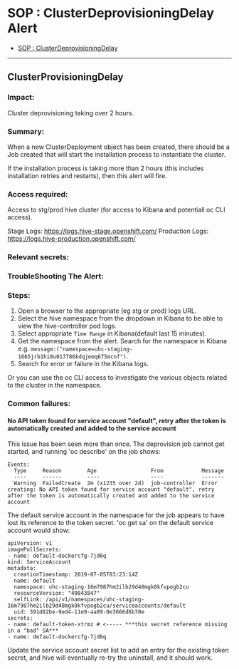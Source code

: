 # SOP : ClusterDeprovisioningDelay Alert

<!-- TOC depthTo:2 -->

- [SOP : ClusterDeprovisioningDelay](#clusterdeprovisioningdelay)

<!-- /TOC -->

---

## ClusterProvisioningDelay

### Impact:
Cluster deprovisioning taking over 2 hours.

### Summary:
When a new ClusterDeployment object has been created, there should be a Job created that will start the installation process to instantiate the cluster.

If the installation process is taking more than 2 hours (this includes installation retries and restarts), then this alert will fire.

### Access required:
Access to stg/prod hive cluster (for access to Kibana and potentiall oc CLI access).

Stage Logs: 		https://logs.hive-stage.openshift.com/
Production Logs: 	https://logs.hive-production.openshift.com/

### Relevant secrets:

### TroubleShooting The Alert:
### Steps:
1. Open a browser to the appropriate (eg stg or prod) logs URL.
2. Select the hive namespace from the dropdown in Kibana to be able to view the hive-controller pod logs.
3. Select appropriate `Time Range` in Kibana(default last 15 minutes).
3. Get the namespace from the alert. Search for the namespace in Kibana e.g. `message:("namespace=uhc-staging-1665jrb1hi0u017786kdqjemq675mcnf")`.
4. Search for error or failure in the Kibana logs.

Or you can use the oc CLI access to investigate the various objects related to the cluster in the namespace.

### Common failures:
#### No API token found for service account "default", retry after the token is automatically created and added to the service account 
This issue has been seen more than once. The deprovision job cannot get started, and running 'oc describe' on the job shows:

```
Events:
  Type     Reason        Age                 From            Message
  ----     ------        ----                ----            -------
  Warning  FailedCreate  2m (x1235 over 2d)  job-controller  Error creating: No API token found for service account "default", retry after the token is automatically created and added to the service account
```

The default service account in the namespace for the job appears to have lost its reference to the token secret. 'oc get sa' on the default service account would show:

```
apiVersion: v1
imagePullSecrets:
- name: default-dockercfg-7jd6q
kind: ServiceAccount
metadata:
  creationTimestamp: 2019-07-05T03:23:14Z
  name: default
  namespace: uhc-staging-16m7987hm2ilb29d48mgk0kfvpogb2cu
  resourceVersion: "49843847"
  selfLink: /api/v1/namespaces/uhc-staging-16m7987hm2ilb29d48mgk0kfvpogb2cu/serviceaccounts/default
  uid: 391d82be-9ed4-11e9-aa89-0e3666d6b70e
secrets:
- name: default-token-xtrmz # <----- ***this secret reference missing in a "bad" SA***
- name: default-dockercfg-7jd6q
```

Update the service account secret list to add an entry for the existing token secret, and hive will eventually re-try the uninstall, and it should work.
